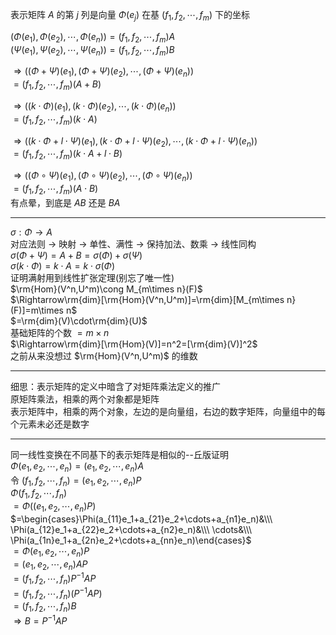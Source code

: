 表示矩阵 $A$ 的第 $j$ 列是向量 $\Phi(e_j)$ 在基 $(f_1,f_2,\cdots,f_m)$ 下的坐标  
  
$(\Phi(e_1),\Phi(e_2),\cdots,\Phi(e_n))=(f_1,f_2,\cdots,f_m)A$  
$(\Psi(e_1),\Psi(e_2),\cdots,\Psi(e_n))=(f_1,f_2,\cdots,f_m)B$  
  
$\Rightarrow((\Phi+\Psi)(e_1),(\Phi+\Psi)(e_2),\cdots,(\Phi+\Psi)(e_n))$  
$=(f_1,f_2,\cdots,f_m)(A+B)$  
  
$\Rightarrow((k\cdot\Phi)(e_1),(k\cdot\Phi)(e_2),\cdots,(k\cdot\Phi)(e_n))$  
$=(f_1,f_2,\cdots,f_m)(k\cdot A)$  
  
$\Rightarrow((k\cdot\Phi+l\cdot\Psi)(e_1),(k\cdot\Phi+l\cdot\Psi)(e_2),\cdots,(k\cdot\Phi+l\cdot\Psi)(e_n))$  
$=(f_1,f_2,\cdots,f_m)(k\cdot A+l\cdot B)$  
  
$\Rightarrow((\Phi\circ\Psi)(e_1),(\Phi\circ\Psi)(e_2),\cdots,(\Phi\circ\Psi)(e_n))$  
$=(f_1,f_2,\cdots,f_m)(A\cdot B)$  
有点晕，到底是 $AB$ 还是 $BA$  
  
---  
  
$\sigma:\Phi\longrightarrow A$  
对应法则 $\to$ 映射 $\to$ 单性、满性 $\to$ 保持加法、数乘 $\to$ 线性同构  
$\sigma(\Phi+\Psi)=A+B=\sigma(\Phi)+\sigma(\Psi)$  
$\sigma(k\cdot\Phi)=k\cdot A=k\cdot\sigma(\Phi)$  
证明满射用到线性扩张定理(别忘了唯一性)  
$\rm{Hom}(V^n,U^m)\cong M_{m\times n}(F)$  
$\Rightarrow\rm{dim}[\rm{Hom}(V^n,U^m)]=\rm{dim}[M_{m\times n}(F)]=m\times n$  
$=\rm{dim}(V)\cdot\rm{dim}(U)$  
基础矩阵的个数 $=m\times n$  
$\Rightarrow\rm{dim}[\rm{Hom}(V)]=n^2=[\rm{dim}(V)]^2$  
之前从来没想过 $\rm{Hom}(V^n,U^m)$ 的维数  
  
---  
  
细思：表示矩阵的定义中暗含了对矩阵乘法定义的推广  
原矩阵乘法，相乘的两个对象都是矩阵  
表示矩阵中，相乘的两个对象，左边的是向量组，右边的数字矩阵，向量组中的每个元素未必还是数字  
  
---  
  
同一线性变换在不同基下的表示矩阵是相似的--丘版证明  
$\Phi(e_1,e_2,\cdots,e_n)=(e_1,e_2,\cdots,e_n)A$  
令 $(f_1,f_2,\cdots,f_n)=(e_1,e_2,\cdots,e_n)P$  
$\Phi(f_1,f_2,\cdots,f_n)$  
$=\Phi((e_1,e_2,\cdots,e_n)P)$  
$=\begin{cases}\Phi(a_{11}e_1+a_{21}e_2+\cdots+a_{n1}e_n)&\\\ \Phi(a_{12}e_1+a_{22}e_2+\cdots+a_{n2}e_n)&\\\ \cdots&\\\ \Phi(a_{1n}e_1+a_{2n}e_2+\cdots+a_{nn}e_n)\end{cases}$  
$=\Phi(e_1,e_2,\cdots,e_n)P$  
$=(e_1,e_2,\cdots,e_n)AP$  
$=(f_1,f_2,\cdots,f_n)P^{-1}AP$  
$=(f_1,f_2,\cdots,f_n)(P^{-1}AP)$  
$=(f_1,f_2,\cdots,f_n)B$  
$\Rightarrow B=P^{-1}AP$  
